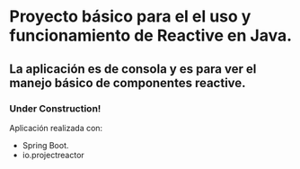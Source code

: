 # Proyecto básico para el el uso y funcionamiento de Reactive en Java.

## La aplicación es de consola y es para ver el manejo básico de componentes reactive.


### Under Construction!

  

Aplicación realizada con:

* Spring Boot.
* io.projectreactor
